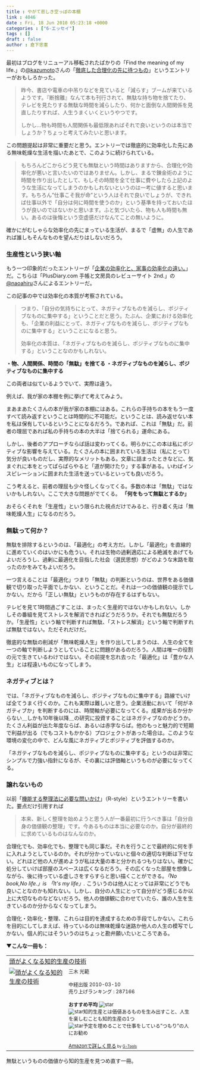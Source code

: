 ```yaml
---
title : やがて悲しき空っぽの本棚
link : 4046
date : Fri, 18 Jun 2010 05:23:18 +0000
categories : ["6-エッセイ"]
tags : []
draft : false
author : 倉下忠憲
---
```


最初はブログをリニューアル移転されたばかりの「Find the meaning of my life.」の<a href="http://twitter.com/kazumoto">@kazumoto</a>さんの「<a href="http://kazumoto.jp/?p=215">徹底した合理化の先に待つもの</a>」というエントリーがおもしろかった。

<blockquote>
昨今、書店や電車の中吊りなどを見ていると「減らす」ブームが来ているようです。『断捨離』なんて本も刊行されて、無駄な持ち物を捨てたり、テレビを見たりする無駄な時間を減らしたり、何かと面倒な人間関係を見直したりすれば、人生うまくいくというやつです。

しかし…物も時間も人間関係も最低限あればそれで良いというのは本当でしょうか？ちょっと考えてみたいと思います。
</blockquote>

この問題提起は非常に重要だと思う。エントリーでは徹底的に効率化した先にある無味乾燥な生活を描いたあとで、このように続けられている。

<blockquote>
もちろんどこからどう見ても無駄という時間はありますから、合理化や効率化が悪いと言いたいのではありません。しかし、まるで錬金術のように時間を作り出したとして、もしその時間を全て仕事に費やしたら上記のような生活になってしまうのかもしれないというのは一考に値すると思います。もちろん”仕事こそ我が命”という人はそれで良いでしょうが、できれば仕事以外で「自分は何に時間を使うのか」という基準を持っておいたほうが良いのではないかと思います。ふと気づいたら、物も人も時間も無い。あるのは後悔という空虚感だけなんてことの無いように。
</blockquote>

確かにがむしゃらな効率化の先にまっている生活が、まるで「虚無」の人生であれば誰しもそんなものを望んだりはしないだろう。

<h3>生産性という狭い軸</h3>
もう一つ印象的だったエントリーが「<a href="http://www.plusdiary.com/2010/06/16/1468">企業の効率化と、家事の効率化の違い。</a>」だ。こちらは「PlusDiary.com 手帳と文房具のレビューサイト 2nd.」の<a href="http://twitter.com/naoahiru">@naoahiru</a>さんによるエントリーだ。

この記事の中では効率化の本質が考察されている。

<blockquote>
つまり、「自分の気持ちにとって、ネガティブなものを減らし、ポジティブなものに集中する」ということだと思う。たぶん、企業における効率化も、「企業の利益にとって、ネガティブなものを減らし、ポジティブなものに集中する」ということになると思う。

効率化の本質は、「ネガティブなものを減らし、ポジティブなものに集中する」ということなのかもしれない。
</blockquote>

<strong>・物、人間関係、時間の「無駄」を捨てる
・ネガティブなものを減らし、ポジティブなものに集中する</strong>

この両者は似ているようでいて、実際は違う。

例えば、我が家の本棚を例に挙げて考えてみよう。

まあまあたくさんの本が我が家の本棚にはある。これらの手持ちの本をもう一度すべて読み返すということは時間的に不可能だ。ということは、読み返せない本を私は保有しているということになるだろう。であれば、これは「無駄」だ。前者の理屈であれば私の手持ちの本の大半は「捨てられる」運命にある。

しかし、後者のアプローチならば話は変わってくる。明らかにこの本は私にポジティブな影響を与えている。たくさんの本に囲まれている生活は（私にとって）気分が良いものだし、実際的なメリットもある。文章に詰まったときなどに、気まぐれに本をとってぱらぱらやると「道が開けたり」する事がある。いわばインスピレーションに囲まれた生活を送っているといっても良いだろう。

こう考えると、前者の理屈も少々怪しくなってくる。多数の本は「無駄」ではないかもしれない。ここで大きな問題がでてくる。
<strong>
「何をもって無駄とするか」</strong>

おそらくそれを「生産性」という限られた視点だけでみると、行き着く先は「無味乾燥人生」になるのだろう。

<h3>無駄って何か？</h3>
無駄を排除するというのは、「最適化」の考え方だ。しかし「最適化」を直線的に進めていくのはいかにも危うい。それは生物の過剰適応による絶滅をあげてもよいだろうし、過剰に最適化を目指した社会（選民思想）がどのような末路を取ったのかをみてもよいだろう。

一つ言えることは「最適化」つまり「無駄」の判断というのは、世界をある価値観で切り取った平面でしかない、ということだ。それは一つの価値観の提示でしかない。だから「正しい無駄」というものが存在するはずもない。

テレビを見て1時間過ごすことは、まったく生産的ではないかもしれない。しかしその番組を見てストレスを解消できればどうだろうか。それでも無駄だろうか。「生産性」という軸で判断すれば無駄、「ストレス解消」という軸で判断すれば無駄ではない。ただそれだけだ。

徹底的な無駄の削減が「無味乾燥人生」を作り出してしまうのは、人生の全てを一つの軸で判断しようとしていることに問題があるのだろう。人間は唯一の役割の元で生きているわけではない。その前提を忘れ去った「最適化」は「豊かな人生」とは程遠いものになってしまう。
<h3>ネガティブとは？</h3>
では、「ネガティブなものを減らし、ポジティブなものに集中する」路線でいけば全てうまく行くのか。これも実際は難しいと思う。企業活動において「何がネガティブか」を判断するのには、時間軸が必要になってくる。成果が出るか分からない＿しかも10年後以降＿の研究に投資することはネガティブなのかどうか。たくさん利益が出た年度ならば、あるいは赤字ならば。他のもっと魅力的で短期で利益が出る（でもコストもかかる）プロジェクトがあった場合は。このような環境の変化の中で、どんな風にネガティブとポジティブを評価するのか。

「ネガティブなものを減らし、ポジティブなものに集中する」というのは非常にシンプルで力強い指針になるが、その裏には評価軸というものが必要になってくる。
<h3>譲れないもの</h3>
以前「<a href="https://rashita.net/blog/?p=2865">機能する整理法に必要な問いかけ</a>」（R-style）というエントリーを書いた。要点だけ引用すれば

<blockquote>
本来、新しく整理を始めようと思う人が一番最初に行うべき事は「自分自身の価値観の整理」です。今あるものは本当に必要なのか。自分が最終的に求めているものはなんなのか。
</blockquote>

合理化でも、効率化でも、整理でも同じ事だ。それを行うことで最終的に何を手に入れようとしているのか。それが分かっていないと個々の適切な判断は下せない。どれほど他の人が進めようが私は大量の本と分かれるつもりはない。確かに処分していけば部屋のスペースは広くなるだろう。その広くなった部屋を想像しながら、後に待っている虚しさをすらすらと思い描くことができる。<em>「No book,No life.」is 「It's my life」.
</em>
こういうのは他人にとっては非常にどうでも良いことなのかも知れない。しかし、自分の人生にとって自分がどう感じるか以上に大切なものなどないだろう。他人の価値観に合わせていたら、誰の人生を生きているのか分からなくなってしまう。　

合理化・効率化・整理、これらは目的を達成するための手段でしかない。これらを目的にしてしまえば、待っているのは無味乾燥な迷路か他人の人生の模写でしかない。個人的にはそういうのはちょっと勘弁願いたいところである。

<strong>▼こんな一冊も：</strong>
<table  border="0" cellpadding="5"><tr><td colspan="2"><a href="http://www.amazon.co.jp/%E9%A0%AD%E3%81%8C%E3%82%88%E3%81%8F%E3%81%AA%E3%82%8B%E7%9F%A5%E7%9A%84%E7%94%9F%E7%94%A3%E3%81%AE%E6%8A%80%E8%A1%93-%E4%B8%89%E6%9C%A8-%E5%85%89%E7%AF%84/dp/4806136484%3FSubscriptionId%3D15SMZCTB9V8NGR2TW082%26tag%3Drashita1000-22%26linkCode%3Dxm2%26camp%3D2025%26creative%3D165953%26creativeASIN%3D4806136484" target="_top">頭がよくなる知的生産の技術</a><img src="http://www.assoc-amazon.jp/e/ir?t=rashita1000-22&l=ur2&o=9" width="1" height="1" style="border: none;" alt="" /></td></tr><tr><td valign="top"><a href="http://www.amazon.co.jp/%E9%A0%AD%E3%81%8C%E3%82%88%E3%81%8F%E3%81%AA%E3%82%8B%E7%9F%A5%E7%9A%84%E7%94%9F%E7%94%A3%E3%81%AE%E6%8A%80%E8%A1%93-%E4%B8%89%E6%9C%A8-%E5%85%89%E7%AF%84/dp/4806136484%3FSubscriptionId%3D15SMZCTB9V8NGR2TW082%26tag%3Drashita1000-22%26linkCode%3Dxm2%26camp%3D2025%26creative%3D165953%26creativeASIN%3D4806136484" target="_top"><img src="http://ecx.images-amazon.com/images/I/41ju0YYu39L._SL160_.jpg" border="0" alt="頭がよくなる知的生産の技術" /></a></td><td valign="top"><font size="-1">三木 光範 <br /><br />中経出版  2010-03-10<br />売り上げランキング : 287166<br /><br /><strong>おすすめ平均  </strong><img src="http://g-images.amazon.com/images/G/01/detail/stars-5-0.gif" alt="star" /><br /><img src="http://g-images.amazon.com/images/G/01/detail/stars-5-0.gif" alt="star" />知的生産とは価値あるものを生み出すこと、人生を楽しむことも知的生産の1つ<br /><img src="http://g-images.amazon.com/images/G/01/detail/stars-5-0.gif" alt="star" />予定を埋めることで仕事をしている”つもり”の人にお勧め<br /><br /><a href="http://www.amazon.co.jp/%E9%A0%AD%E3%81%8C%E3%82%88%E3%81%8F%E3%81%AA%E3%82%8B%E7%9F%A5%E7%9A%84%E7%94%9F%E7%94%A3%E3%81%AE%E6%8A%80%E8%A1%93-%E4%B8%89%E6%9C%A8-%E5%85%89%E7%AF%84/dp/4806136484%3FSubscriptionId%3D15SMZCTB9V8NGR2TW082%26tag%3Drashita1000-22%26linkCode%3Dxm2%26camp%3D2025%26creative%3D165953%26creativeASIN%3D4806136484" target="_top">Amazonで詳しく見る</a></font><font size="-2"> by <a href="http://www.goodpic.com/mt/aws/index.html" >G-Tools</a></font></td></tr></table>

無駄というものの価値から知的生産を見つめ直す一冊。